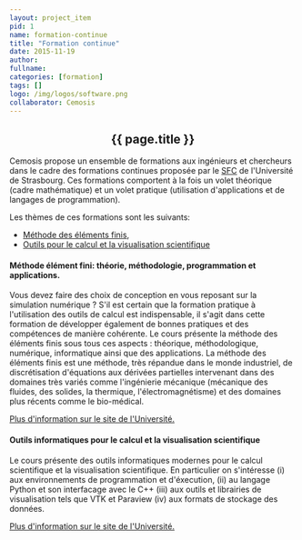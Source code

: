 ```yaml
---
layout: project_item
pid: 1
name: formation-continue
title: "Formation continue"
date: 2015-11-19
author:
fullname:
categories: [formation]
tags: []
logo: /img/logos/software.png
collaborator: Cemosis
---
```


<center>
<h2>{{ page.title }}</h2>
</center>

<div class="row-fluid">
<div class="col-md-12">

Cemosis propose un ensemble de formations aux ingénieurs et chercheurs dans le cadre des formations continues proposée par le <a href="http://sfc.unistra.fr/">SFC</a> de l'Université de Strasbourg. Ces formations comportent à la fois un volet théorique (cadre mathématique) et un volet pratique (utilisation d'applications et de langages de programmation).

Les thèmes de ces formations sont les suivants:

* [Méthode des éléments finis](#FEM),
* [Outils pour le calcul et la visualisation scientifique](#tool)

<span id="FEM" class="anchor"></span>

#### Méthode élément fini: théorie, méthodologie, programmation et applications.

Vous devez faire des choix de conception en vous reposant sur la simulation numérique ? S'il est certain que la formation pratique à l'utilisation des outils de calcul est indispensable, il s'agit dans cette formation de développer également de bonnes pratiques et des compétences de manière cohérente.
Le cours présente la méthode des éléments finis sous tous ces aspects : théorique, méthodologique, numérique, informatique ainsi que des applications. La méthode des éléments finis est une méthode, très répandue dans le monde industriel, de discrétisation d'équations aux dérivées partielles intervenant dans des domaines très variés comme l'ingénierie mécanique (mécanique des fluides, des solides, la thermique, l'électromagnétisme) et des domaines plus récents comme le bio-médical.

[Plus d'information sur le site de l'Université.](http://sfc.unistra.fr/methode-element-fini-theorie-methodologie-programmation-et-applications-2862.html)
			
<span id="tool" class="anchor"></span>

#### Outils informatiques pour le calcul et la visualisation scientifique

Le cours présente des outils informatiques modernes pour le calcul scientifique et la visualisation scientifique. En particulier on s'intéresse (i) aux environnements de programmation et d'éxecution, (ii) au langage Python et son interfacage avec le C++ (iii) aux outils et librairies de visualisation tels que VTK et Paraview (iv) aux formats de stockage des données.

[Plus d'information sur le site de l'Université.](http://sfc.unistra.fr/outils-informatiques-pour-le-calcul-et-la-visualisation-scientifique-3114.html)

</div>
</div>
